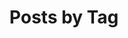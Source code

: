 ---
title: "Posts by Tag"
permalink: /tags/
layout: tags
author_profile: true

header:
  overlay_color: "#000"
  overlay_filter: "0.5"
  overlay_image: /assets/images/Banner.png
---